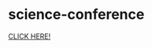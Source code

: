 # science-conference

[CLICK HERE!](https:/priyanka-panaganti.github.io/science-conference/science20%Conference.html)
